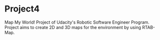 # Project4
Map My World! Project of Udacity's Robotic Software Engineer Program. 
Project aims to create 2D and 3D maps for the environment by using RTAB-Map.
